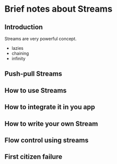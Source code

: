 # Brief notes about Streams
## Introduction

Streams are very powerful concept.
- lazies
- chaining
- infinity

## Push-pull Streams
## How to use Streams
## How to integrate it in you app
## How to write your own Stream
## Flow control using streams
## First citizen failure

